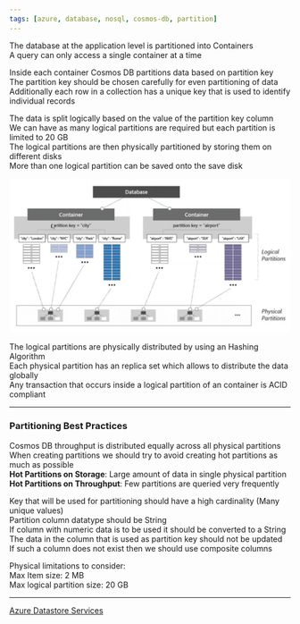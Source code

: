 ```yaml
---
tags: [azure, database, nosql, cosmos-db, partition]
---
```


The database at the application level is partitioned into Containers  
A query can only access a single container at a time

Inside each container Cosmos DB partitions data based on partition key  
The partition key should be chosen carefully for even partitioning of data  
Additionally each row in a collection has a unique key that is used to identify individual records

The data is split logically based on the value of the partition key column  
We can have as many logical partitions are required but each partition is limited to 20 GB  
The logical partitions are then physically partitioned by storing them on different disks  
More than one logical partition can be saved onto the save disk  

![Partitions in Cosmos DB|600](../../images/partitioning-in-cosmos-db.png)

The logical partitions are physically distributed by using an Hashing Algorithm  
Each physical partition has an replica set which allows to distribute the data globally  
Any transaction that occurs inside a logical partition of an container is ACID compliant

---

### Partitioning Best Practices

Cosmos DB throughput is distributed equally across all physical partitions  
When creating partitions we should try to avoid creating hot partitions as much as possible  
**Hot Partitions on Storage**: Large amount of data in single physical partition  
**Hot Partitions on Throughput**: Few partitions are queried very frequently

Key that will be used for partitioning should have a high cardinality (Many unique values)  
Partition column datatype should be String  
If column with numeric data is to be used it should be converted to a String  
The data in the column that is used as partition key should not be updated  
If such a column does not exist then we should use composite columns  

Physical limitations to consider:  
Max Item size: 2 MB  
Max logical partition size: 20 GB

---

[Azure Datastore Services](../Azure%20Datastore%20Services.md)
